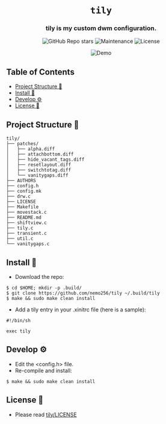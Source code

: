<div align="center">

# `tily`

<h3>
  tily is my custom dwm configuration.
</h3>

<!-- Badges -->
![GitHub Repo stars](https://img.shields.io/github/stars/nemo256/tily?style=for-the-badge)
![Maintenance](https://shields.io/maintenance/yes/2022?style=for-the-badge)
![License](https://shields.io/github/license/nemo256/tily?style=for-the-badge)

<!-- Demo image -->
![Demo](demo.png)

</div>

<!-- TABLE OF CONTENTS -->
## Table of Contents

* [Project Structure 📁](#project-structure)
* [Install 🔨](#install)
* [Develop ⚙️](#develop)
* [License 📑](#license)

## Project Structure 📁
```
tily/
├── patches/
│   ├── alpha.diff
│   ├── attachbottom.diff
│   ├── hide_vacant_tags.diff
│   ├── resetlayout.diff
│   ├── switchtotag.diff
│   └── vanitygaps.diff
├── AUTHORS
├── config.h
├── config.mk
├── drw.c
├── LICENSE
├── Makefile
├── movestack.c
├── README.md
├── shiftview.c
├── tily.c
├── transient.c
├── util.c
└── vanitygaps.c
```

## Install 🔨
- Download the repo:
```shell
$ cd $HOME; mkdir -p .build/
$ git clone https://github.com/nemo256/tily ~/.build/tily
$ make && sudo make clean install
```

- Add a tily entry in your .xinitrc file (here is a sample):
```shell
#!/bin/sh

exec tily
```

## Develop ⚙️
- Edit the <config.h> file.
- Re-compile and install:
```shell
$ make && sudo make clean install
```

## License 📑
- Please read [tily/LICENSE](https://github.com/nemo256/tily/blob/master/LICENSE)
